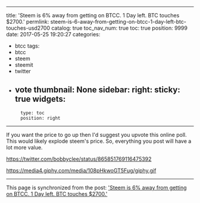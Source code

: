 
---
title: 'Steem is 6% away from getting on BTCC.  1 Day left.  BTC touches $2700.'
permlink: steem-is-6-away-from-getting-on-btcc-1-day-left-btc-touches-usd2700
catalog: true
toc_nav_num: true
toc: true
position: 9999
date: 2017-05-25 19:20:27
categories:
- btcc
tags:
- btcc
- steem
- steemit
- twitter
- vote
thumbnail: None
sidebar:
    right:
        sticky: true
widgets:
    -
        type: toc
        position: right
---


If you want the price to go up then I'd suggest you upvote this online poll.  This would likely explode steem's price.  So, everything you post will have a lot more value.

https://twitter.com/bobbyclee/status/865851769116475392

https://media4.giphy.com/media/108pHkwoGT5Fug/giphy.gif

- - -

This page is synchronized from the post: ['Steem is 6% away from getting on BTCC.  1 Day left.  BTC touches $2700.'](https://steemit.com/@aggroed/steem-is-6-away-from-getting-on-btcc-1-day-left-btc-touches-usd2700)
